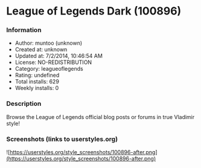 # League of Legends Dark (100896)

### Information
- Author: muntoo (unknown)
- Created at: unknown
- Updated at: 7/2/2014, 10:46:54 AM
- License: NO-REDISTRIBUTION
- Category: leagueoflegends
- Rating: undefined
- Total installs: 629
- Weekly installs: 0


### Description
Browse the League of Legends official blog posts or forums in true Vladimir style!


### Screenshots (links to userstyles.org)
![https://userstyles.org/style_screenshots/100896-after.png](https://userstyles.org/style_screenshots/100896-after.png)


